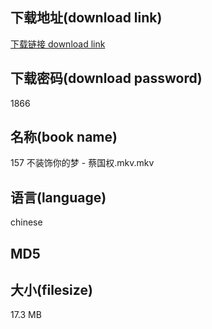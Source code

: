 ## 下载地址(download link)
[下载链接 download link](https://tutu365.netlify.app/?s=157+%E4%B8%8D%E8%A3%85%E9%A5%B0%E4%BD%A0%E7%9A%84%E6%A2%A6+-+%E8%94%A1%E5%9B%BD%E6%9D%83.mkv)

## 下载密码(download password)
1866

## 名称(book name)
157 不装饰你的梦 - 蔡国权.mkv.mkv

## 语言(language)
chinese

## MD5


## 大小(filesize)
17.3 MB
